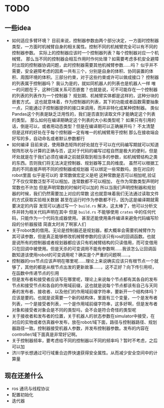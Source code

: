 # TODO

## 一些idea

* 如何适应多臂环境？
  目前来说，控制器参数由两个部分决定，一方面时控制器类型，一方面时机械臂自身的相关属性。控制不同的机械臂完全可以有不同的控制器参数。
  实际上的控制器应该时一个控制器列表？每个控制器对应一个机械臂。
  那么当不同的控制器会相互作用时作何处理？如需要考虑多机安全避障时出现的控制器协调问题，此时控制器需要其他机械臂参数……吗？
  似乎并不需要，安全避障考虑的因素一共有三个，分别是自身的体积、协同装置的体积、周围环境的体积。三部分约束，对于这些约束或许可以做成接口？
  控制器的列表属于控制器吗？
  我认为是的，就如同机器人的列表也是机器人一样
  唯一的问题在于，这种归属关系可否嵌套？也就是说，可不可能存在一个控制器的列表的列表作为一个控制器？
  规划期、机械臂实体都是这样的，这种分块的嵌套方式。
  这也就意味着，作为控制器的列表，其下的功能或者函数需要抽象一点，只能通过子控制器提供的接口来调用，而并非特化成某种控制器。
  类似Pandas这个列表是缺乏泛用性的，我们是否直到读取文件才能确定这个列表的类型。
  那么如何在编译期确定这个列表的大小和类型呢？
  如果只有引用的话，倒是可以，或者用动态类型？但是在编译期可以正确展开吗？
  不太清楚
  但是这样的好处在于每个控制器一定有唯一的机械臂用于控制
  那么在接收端会好写的多，自动命名或者默认参数都行
* 如何编译
  目前来说，使用静态矩阵的好处就在于可以在代码编写期就可以知道矩阵形状与计算的正确与否，这对于代码的编写过程自然是极大的便利，但是坏处就是在于我们必须在编译之前就获取到相当多的参数，如机械臂结构之类的东西。否则我们将无法决定控制器、规划器等工具的维度。
  虽然可以根据工具的不同直接声明不同的控制器或规划器
  可以绑定一些常数吗，放在对应的robot里面
  似乎是可以的
  拿常数做宏定义是吧
  这种常数是否可以相加呢,验证了不仅仅常数泛型不可以相加，连常数都不可以相加，
  在作为常数类型声明时常数也不许加
  但是声明常数的时候时可以加的
  所以当我们声明控制器和规划器的时候，我们仍然需要加上对应的常数
  这也就意味着我们无法通过读取文件的方式获取实验相关数据
  甚至在运行时作为参数都不行，因为这是编译期就需要决定的内容
  发现可以通过写一个 `build.rs` 解决，这太棒了，他可以分析文件并转为相关代码声明在其中
  但是 `build.rs` 不能够使用 `crates` 中的任何代码，只能作为一个代码生成器使用。
  甚至还能使用条件编译来避免代码编写阶段的分析器报错
  简直太时尚了啊家人们
* 关于robot类的借用。无论是控制器还是规划器，都大概率会需要机械臂作为其可读参数，但是真正能够修改机械臂参数的应该只有ros的回调函数。也就是说所有的控制器或者规划器都应该只有机械臂结构的只读借用，而可变借用只在回调中被使用。但是天杀的可变调用不能有参数啊……我该怎么让回调函数知道该使用robot的可变调用呢？确实是个严重的问题啊……。
* 控制器的ros节点应该声明在哪里呢……理论上来说确实应该只有根节点一个就够了，其他的都是从根节点出发的更新故事……，这不正好？向下传引用呗，在函数中传递节点的引用
* 但是发布者和接受者应该写在哪里呢，理论上来说每个节点都有其各自的发布节点和接受节点和各自的作用域前缀，这也就是说每个节点都该有自己与天同寿的发布者、接收者、以及他们的作用域前缀字符串，要新开一个结构体吗？应该是要的。也就是说需要一个新的结构体，里面有三个变量，一个是发布者列表，一个是接受者列表，一个是作用域前缀字符串，这多好啊，但是发布者对象和接受者对象会是不同的类型吗，会不会是符合奇怪的类型呢
* 关于接收者和发布者的位置，关于机器人的状态参数在simulator中接受，在对应的实物或者仿真器中发布，放在robot/域下面，路径与控制器路径、规划器路径一致。控制器接受机器人参数，并发布控制器参数。发布的内容在controller/域下面真是非常好记啊。
* 关于控制器频率，要考虑给不同的控制器以不同的频率吗？暂时不考虑，之后可以加
* 济川学长想通过可行域重合边界快速获得安全属性。从而减少安全空间中的计算量

## 现在还差什么

* ros 通讯与线程协议
* 配置初始化
* 迭代器
